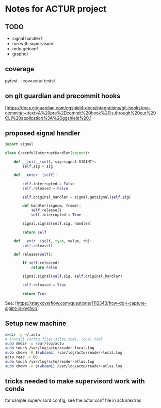 # Notes for ACTUR project

<!-- markdownlint-disable MD030 -->

## TODO

-   signal handler?
-   run with supervisord
-   redo getconf
-   graphql

## coverage

pytest --cov=actur tests/

## on git guardian and precommit hooks

[https://docs.gitguardian.com/ggshield-docs/integrations/git-hooks/pre-commit#:~:text=A%20pre%2Dcommit%20hook%20is,through%20our%20CLI%20application%3A%20ggshield%20.]

## proposed signal handler

```python
import signal

class GracefulInterruptHandler(object):

    def __init__(self, sig=signal.SIGINT):
        self.sig = sig

    def __enter__(self):

        self.interrupted = False
        self.released = False

        self.original_handler = signal.getsignal(self.sig)

        def handler(signum, frame):
            self.release()
            self.interrupted = True

        signal.signal(self.sig, handler)

        return self

    def __exit__(self, type, value, tb):
        self.release()

    def release(self):

        if self.released:
            return False

        signal.signal(self.sig, self.original_handler)

        self.released = True

        return True
```

See:
[https://stackoverflow.com/questions/1112343/how-do-i-capture-sigint-in-python]

## Setup new machine

```bash
mkdir -p ~/.actu
# install config files atlas.toml, local.toml
sudo mkdir -p /var/log/actu
sudo touch /var/log/actu/reader-local.log
sudo chown -R $(whoami) /var/log/actu/reader-local.log
actu read -x US
sudo touch /var/log/actu/reader-atlas.log
sudo chown -R $(whoami) /var/log/actu/reader-atlas.log

```

## tricks needed to make supervisord work with conda

for sample supervisord config, see the actur.conf file in actur/extras
